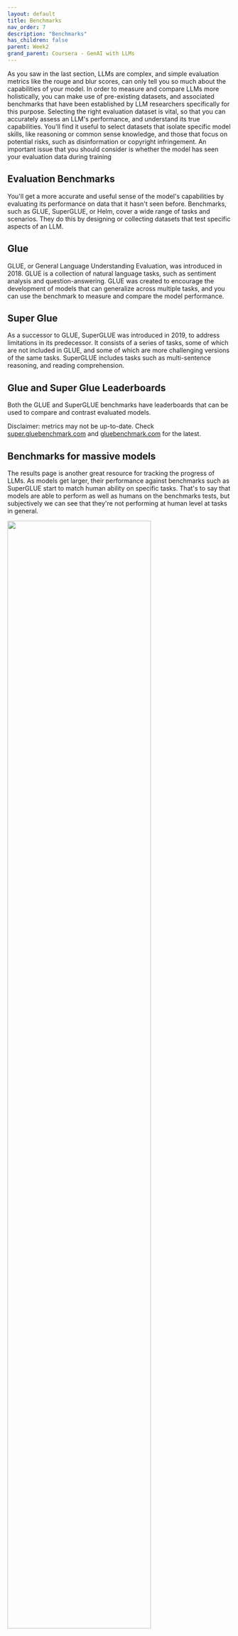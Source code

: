 ```yaml
---
layout: default
title: Benchmarks
nav_order: 7
description: "Benchmarks"
has_children: false
parent: Week2
grand_parent: Coursera - GenAI with LLMs 
---
```


As you saw in the last section, LLMs are complex, and simple evaluation metrics like the rouge and blur scores, can only tell you so much about the capabilities of your model. In order to measure and compare LLMs more holistically, you can make use of pre-existing datasets, and associated benchmarks that have been established by LLM researchers specifically for this purpose. Selecting the right evaluation dataset is vital, so that you can accurately assess an LLM's performance, and understand its true capabilities. You'll find it useful to select datasets that isolate specific model skills, like reasoning or common sense knowledge, and those that focus on potential risks, such as disinformation or copyright infringement. An important issue that you should consider is whether the model has seen your evaluation data during training

## Evaluation Benchmarks

You'll get a more accurate and useful sense of the model's capabilities by evaluating its performance on data that it hasn't seen before. Benchmarks, such as GLUE, SuperGLUE, or Helm, cover a wide range of tasks and scenarios. They do this by designing or collecting datasets that test specific aspects of an LLM.

## Glue

GLUE, or General Language Understanding Evaluation, was introduced in 2018. GLUE is a collection of natural language tasks, such as sentiment analysis and question-answering. GLUE was created to encourage the development of models that can generalize across multiple tasks, and you can use the benchmark to measure and compare the model performance.

## Super Glue

As a successor to GLUE, SuperGLUE was introduced in 2019, to address limitations in its predecessor. It consists of a series of tasks, some of which are not included in GLUE, and some of which are more challenging versions of the same tasks. SuperGLUE includes tasks such as multi-sentence reasoning, and reading comprehension.

## Glue and Super Glue Leaderboards

Both the GLUE and SuperGLUE benchmarks have leaderboards that can be used to compare and contrast evaluated models.

Disclaimer: metrics may not be up-to-date. Check [super.gluebenchmark.com](https://super.gluebenchmark.com) and [gluebenchmark.com](https://gluebenchmark.com/leaderboard) for the latest.

## Benchmarks for massive models

The results page is another great resource for tracking the progress of LLMs. As models get larger, their performance against benchmarks such as SuperGLUE start to match human ability on specific tasks. That's to say that models are able to perform as well as humans on the benchmarks tests, but subjectively we can see that they're not performing at human level at tasks in general. 


<img src="/deeplearningai/generative-ai-with-llms/images/Screenshot_2023-08-04_at_8.09.43_PM.png" width="80%" />
<img src="/deeplearningai/generative-ai-with-llms/images/Screenshot_2023-08-04_at_8.09.51_PM.png" width="80%" />



There is essentially an arms race between the emergent properties of LLMs, and the benchmarks that aim to measure them. Here are a couple of recent benchmarks that are pushing LLMs further. Massive Multitask Language Understanding, or MMLU, is designed specifically for modern LLMs. To perform well models must possess extensive world knowledge and problem-solving ability. Models are tested on elementary mathematics, US history, computer science, law, and more. In other words, tasks that extend way beyond basic language understanding. BIG-bench currently consists of 204 tasks, ranging through linguistics, childhood development, math, common sense reasoning, biology, physics, social bias, software development and more. BIG-bench comes in three different sizes, and part of the reason for this is to keep costs achievable, as running these large benchmarks can incur large inference costs

<img src="/deeplearningai/generative-ai-with-llms/images/Screenshot_2023-08-04_at_8.10.48_PM.png" width="80%" />

Source: Hendrycks, 2021. "Measuring Massive Multitask Language Understanding"

<img src="/deeplearningai/generative-ai-with-llms/images/Screenshot_2023-08-04_at_8.11.19_PM.png" width="80%" />
<img src="/deeplearningai/generative-ai-with-llms/images/Screenshot_2023-08-04_at_8.19.02_PM.png" width="80%" />

Source: Suzgun et al. 2022. "Challenging BIG-Bench tasks and whether chain-of-thought can solve them"

## Holistic Evaluation of Language Models (HELM)

A final benchmark you should know about is the Holistic Evaluation of Language Models, or HELM. The HELM framework aims to improve the transparency of models, and to offer guidance on which models perform well for specific tasks

<img src="/deeplearningai/generative-ai-with-llms/images/Screenshot_2023-08-04_at_8.20.07_PM.png" width="80%" />
<img src="/deeplearningai/generative-ai-with-llms/images/Screenshot_2023-08-04_at_8.24.46_PM.png" width="80%" />

HELM takes a multimetric approach, measuring seven metrics across 16 core scenarios, ensuring that trade-offs between models and metrics are clearly exposed. One important feature of HELM is that it assesses on metrics beyond basic accuracy measures, like precision of the F1 score. The benchmark also includes metrics for fairness, bias, and toxicity, which are becoming increasingly important to assess as LLMs become more capable of human-like language generation, and in turn of exhibiting potentially harmful behavior. HELM is a living benchmark that aims to continuously evolve with the addition of new scenarios, metrics, and models. You can take a look at the results page to browse the LLMs that have been evaluated, and review scores that are pertinent to your project's needs.